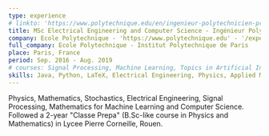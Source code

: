 ```yaml
---
type: experience
# linkto: 'https://www.polytechnique.edu/en/ingenieur-polytechnicien-program'
title: MSc Electrical Engineering and Computer Science - Ingénieur Polytechnicien
company: Ecole Polytechnique - 'https://www.polytechnique.edu' - '/experience/logo_x.jpg'
full_company: Ecole Polytechnique - Institut Polytechnique de Paris
place: Paris, France
period: Sep. 2016 - Aug. 2019
# courses: Signal Processing, Machine Learning, Topics in Artificial Intelligence, Analog and Digital Systems, Optimization, Dynamic Systems and Control, Numerical Schemes, Complex Analysis & Differential Calculus, Network & IoT, Fluids & Solids Mechanics
skills: Java, Python, LaTeX, Electrical Engineering, Physics, Applied Mathematics, Signal Processing, Computer Science, Machine Learning, Engineering
---
```


Physics, Mathematics, Stochastics, Electrical Engineering, Signal Processing, Mathematics for Machine Learning and Computer Science.
Followed a 2-year "Classe Prepa" (B.Sc-like course in Physics and Mathematics) in Lycee Pierre Corneille, Rouen.